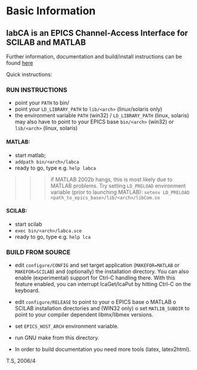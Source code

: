 # Basic Information

## labCA is an EPICS Channel-Access Interface for SCILAB and MATLAB

Further information, documentation and build/install instructions
can be found [here](https://till-s.github.io/epics-labca)

Quick instructions:

### RUN INSTRUCTIONS

 - point your `PATH` to bin/<arch>
 - point your `LD_LIBRARY_PATH` to `lib/<arch>` (linux/solaris only)
 - the environment variable 
   `PATH` (win32) / `LD_LIBRARY_PATH` (linux, solaris) may also
   have to point to your EPICS base `bin/<arch>` (win32) or
   `lib/<arch>` (linux, solaris)

#### MATLAB:
  - start matlab; 
  -   `addpath bin/<arch>/labca`
  - ready to go, type e.g. `help labca`
  >>> if MATLAB 2002b hangs, this is most likely
      due to MATLAB problems.
      Try setting `LD_PRELOAD` environment variable (prior to
      launching MATLAB):
        `setenv LD_PRELOAD <path_to_epics_base>/lib/<arch>/libCom.so`

#### SCILAB:
  - start scilab
  -   `exec bin/<arch>/labca.sce`
  - ready to go, type e.g. `help lca`

### BUILD FROM SOURCE

 - edit `configure/CONFIG` and set target application
   (`MAKEFOR=MATLAB`  or `MAKEFOR=SCILAB`)
   and (optionally) the installation directory.
   You can also enable (experimental) support
   for Ctrl-C handling there. With this feature
   enabled, you can interrupt lcaGet/lcaPut by
   hitting Ctrl-C on the keyboard.
   
 - edit `configure/RELEASE` to point to your
    o EPICS base
    o MATLAB
    o SCILAB
   installation directories and (WIN32 only)
    o set `MATLIB_SUBDIR` to point to your compiler
      dependent libmx/libmex versions.
 - set `EPICS_HOST_ARCH` environment
   variable.
 - run GNU make from this directory.
 - In order to build documentation you need more tools
   (latex, latex2html).
    

T.S, 2006/4
